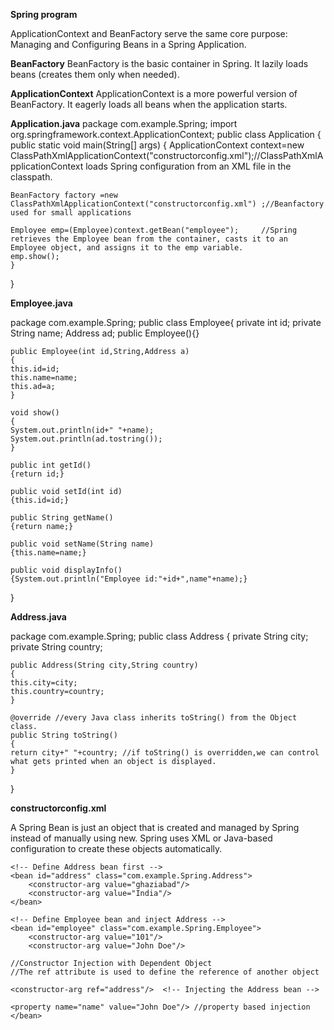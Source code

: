 **Spring program**

ApplicationContext and BeanFactory serve the same core purpose: Managing and Configuring Beans in a Spring Application.

**BeanFactory**
BeanFactory is the basic container in Spring.
It lazily loads beans (creates them only when needed).

**ApplicationContext**
ApplicationContext is a more powerful version of BeanFactory.
It eagerly loads all beans when the application starts.


**Application.java**
package com.example.Spring;
import org.springframework.context.ApplicationContext;
public class Application
{
	public static void main(String[] args)
	{
	ApplicationContext context=new ClassPathXmlApplicationContext("constructorconfig.xml");//ClassPathXmlApplicationContext loads Spring configuration from an XML file in the classpath.
	
 	BeanFactory factory =new ClassPathXmlApplicationContext("constructorconfig.xml") ;//Beanfactory used for small applications 

 	Employee emp=(Employee)context.getBean("employee"); 	//Spring retrieves the Employee bean from the container, casts it to an Employee object, and assigns it to the emp variable.
	emp.show();
	}
}


**Employee.java**

package com.example.Spring;
public  class Employee{
		private int id;
		private String name;
		Address ad;
	public  Employee(){}

	public Employee(int id,String,Address a)
	{
	this.id=id;
	this.name=name;
	this.ad=a;
	}
 
	void show()
	{
	System.out.println(id+" "+name);
	System.out.println(ad.tostring());
	}

	public int getId()
	{return id;}

	public void setId(int id)
	{this.id=id;}

	public String getName()
	{return name;}

	public void setName(String name)
	{this.name=name;}

	public void displayInfo()
	{System.out.println("Employee id:"+id+",name"+name);}
}


**Address.java**

package com.example.Spring;
public class Address
{
	private String city;
	private String country;

	public Address(String city,String country)
	{
	this.city=city;
	this.country=country;
	}

 	@override //every Java class inherits toString() from the Object class.
	public String toString()
	{		
	return city+" "+country; //if toString() is overridden,we can control what gets printed when an object is displayed.
	}
}

**constructorconfig.xml**

A Spring Bean is just an object that is created and managed by Spring instead of manually using new.
Spring uses XML or Java-based configuration to create these objects automatically.


<?xml version="1.0" encoding="UTF-8"?>
<beans xmlns="http://www.springframework.org/schema/beans"
    xmlns:xsi="http://www.w3.org/2001/XMLSchema-instance"
    xsi:schemaLocation="http://www.springframework.org/schema/beans
        http://www.springframework.org/schema/beans/spring-beans-4.3.xsd">

    <!-- Define Address bean first -->
    <bean id="address" class="com.example.Spring.Address">
        <constructor-arg value="ghaziabad"/>
        <constructor-arg value="India"/>
    </bean>

    <!-- Define Employee bean and inject Address -->
    <bean id="employee" class="com.example.Spring.Employee">
        <constructor-arg value="101"/>
        <constructor-arg value="John Doe"/>

 	//Constructor Injection with Dependent Object
  	//The ref attribute is used to define the reference of another object
   
 	<constructor-arg ref="address"/>  <!-- Injecting the Address bean -->

 	<property name="name" value="John Doe"/> //property based injection
    </bean>

</beans>

